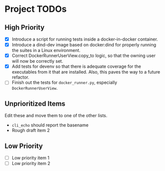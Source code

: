 # Project TODOs

## High Priority

- [x] Introduce a script for running tests inside a docker-in-docker container.
- [x] Introduce a dind-dev image based on docker:dind for properly running the
      suites in a Linux environment.
- [x] Correct DockerRunnerUserView.copy_to logic, so that the owning user will
      now be correctly set.
- [x] Add tests for devenv so that there is adequate coverage for the
      executables from it that are installed. Also, this paves the way to a
      future refactor.
- [ ] Finish out the tests for `docker_runner.py`, especially
      `DockerRunnerUserView`.

## Unprioritized Items

Edit these and move them to one of the other lists.

- `cli_echo` should report the basename
- Rough draft item 2

## Low Priority

- [ ] Low priority item 1
- [ ] Low priority item 2

